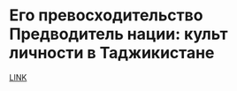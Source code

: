 # Его превосходительство Предводитель нации: культ личности в Таджикистане



[LINK](https://varlamov.ru/3795015.html)